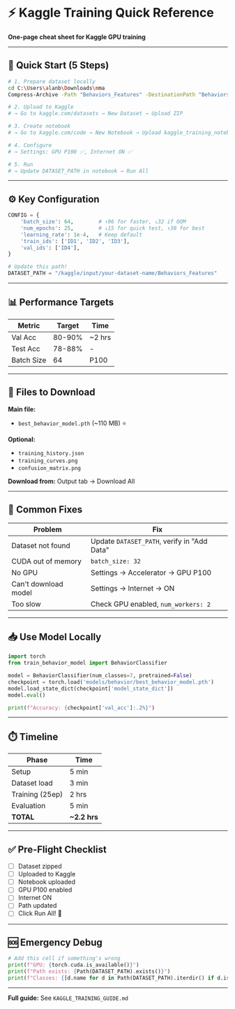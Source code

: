 # ⚡ Kaggle Training Quick Reference

**One-page cheat sheet for Kaggle GPU training**

---

## 🚀 Quick Start (5 Steps)

```bash
# 1. Prepare dataset locally
cd C:\Users\alanb\Downloads\mma
Compress-Archive -Path "Behaviors_Features" -DestinationPath "Behaviors_Features.zip"

# 2. Upload to Kaggle
# → Go to kaggle.com/datasets → New Dataset → Upload ZIP

# 3. Create notebook
# → Go to kaggle.com/code → New Notebook → Upload kaggle_training_notebook.ipynb

# 4. Configure
# → Settings: GPU P100 ✅, Internet ON ✅

# 5. Run
# → Update DATASET_PATH in notebook → Run All
```

---

## ⚙️ Key Configuration

```python
CONFIG = {
    'batch_size': 64,        # ↑96 for faster, ↓32 if OOM
    'num_epochs': 25,        # ↓15 for quick test, ↑30 for best
    'learning_rate': 1e-4,   # Keep default
    'train_ids': ['ID1', 'ID2', 'ID3'],
    'val_ids': ['ID4'],
}

# Update this path!
DATASET_PATH = "/kaggle/input/your-dataset-name/Behaviors_Features"
```

---

## 📊 Performance Targets

| Metric     | Target | Time    |
|------------|--------|---------|
| Val Acc    | 80-90% | ~2 hrs  |
| Test Acc   | 78-88% | -       |
| Batch Size | 64     | P100    |

---

## 💾 Files to Download

**Main file:**
- `best_behavior_model.pth` (~110 MB) ⭐

**Optional:**
- `training_history.json`
- `training_curves.png`
- `confusion_matrix.png`

**Download from:** Output tab → Download All

---

## 🔧 Common Fixes

| Problem | Fix |
|---------|-----|
| Dataset not found | Update `DATASET_PATH`, verify in "Add Data" |
| CUDA out of memory | `batch_size: 32` |
| No GPU | Settings → Accelerator → GPU P100 |
| Can't download model | Settings → Internet → ON |
| Too slow | Check GPU enabled, `num_workers: 2` |

---

## 📥 Use Model Locally

```python
import torch
from train_behavior_model import BehaviorClassifier

model = BehaviorClassifier(num_classes=7, pretrained=False)
checkpoint = torch.load('models/behavior/best_behavior_model.pth')
model.load_state_dict(checkpoint['model_state_dict'])
model.eval()

print(f"Accuracy: {checkpoint['val_acc']:.2%}")
```

---

## ⏱️ Timeline

| Phase           | Time   |
|-----------------|--------|
| Setup           | 5 min  |
| Dataset load    | 3 min  |
| Training (25ep) | 2 hrs  |
| Evaluation      | 5 min  |
| **TOTAL**       | **~2.2 hrs** |

---

## ✅ Pre-Flight Checklist

- [ ] Dataset zipped
- [ ] Uploaded to Kaggle
- [ ] Notebook uploaded
- [ ] GPU P100 enabled
- [ ] Internet ON
- [ ] Path updated
- [ ] Click Run All! 🚀

---

## 🆘 Emergency Debug

```python
# Add this cell if something's wrong
print(f"GPU: {torch.cuda.is_available()}")
print(f"Path exists: {Path(DATASET_PATH).exists()}")
print(f"Classes: {[d.name for d in Path(DATASET_PATH).iterdir() if d.is_dir()]}")
```

---

**Full guide:** See `KAGGLE_TRAINING_GUIDE.md`


